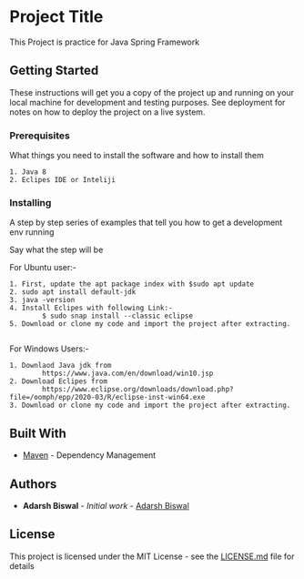 # Project Title

This Project is practice for Java Spring Framework

## Getting Started

These instructions will get you a copy of the project up and running on your local machine for development and testing purposes. See deployment for notes on how to deploy the project on a live system.

### Prerequisites

What things you need to install the software and how to install them

```
1. Java 8
2. Eclipes IDE or Inteliji
```

### Installing

A step by step series of examples that tell you how to get a development env running

Say what the step will be


For Ubuntu user:-
```
1. First, update the apt package index with $sudo apt update
2. sudo apt install default-jdk
3. java -version
4. Install Eclipes with following Link:-
        $ sudo snap install --classic eclipse
5. Download or clone my code and import the project after extracting.
     
```

For Windows Users:-

```
1. Downlaod Java jdk from
        https://www.java.com/en/download/win10.jsp
2. Download Eclipes from
        https://www.eclipse.org/downloads/download.php?file=/oomph/epp/2020-03/R/eclipse-inst-win64.exe
3. Download or clone my code and import the project after extracting.
```

## Built With
* [Maven](https://maven.apache.org/) - Dependency Management

## Authors

* **Adarsh Biswal** - *Initial work* - [Adarsh Biswal](https://github.com/AdarshBiswal/)


## License

This project is licensed under the MIT License - see the [LICENSE.md](LICENSE.md) file for details

